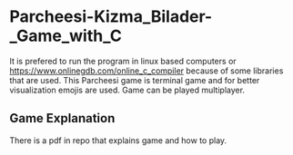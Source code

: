 # Parcheesi-Kizma_Bilader-_Game_with_C
It is prefered to run the program in linux based computers or https://www.onlinegdb.com/online_c_compiler because of some libraries that are used. This Parcheesi game is terminal game and for better visualization emojis are used. Game can be played multiplayer.

Game Explanation
---
There is a pdf in repo that explains game and how to play.